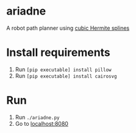 # ariadne
A robot path planner using [cubic Hermite splines](https://en.wikipedia.org/wiki/Cubic_Hermite_spline)

# Install requirements
1. Run `[pip executable] install pillow`
2. Run `[pip executable] install cairosvg`

# Run
1. Run `./ariadne.py`
2. Go to [localhost:8080](http://localhost:8080/)